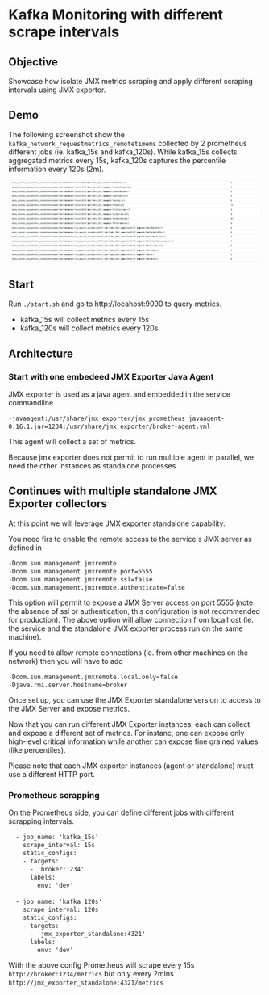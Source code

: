 # Kafka Monitoring with different scrape intervals

## Objective

Showcase how isolate JMX metrics scraping and apply different scraping intervals using JMX exporter.

## Demo
The following screenshot show the `kafka_network_requestmetrics_remotetimems` collected by 2 prometheus different jobs (ie. kafka_15s and kafka_120s).
While kafka_15s collects aggregated metrics every 15s, kafka_120s captures the percentile information every 120s (2m).

![Demo Image](./images/demo.png)

## Start
Run `./start.sh` and go to http://locahost:9090 to query metrics.

* kafka_15s will collect metrics every 15s
* kafka_120s will collect metrics every 120s

## Architecture

### Start with one embedeed JMX Exporter Java Agent

JMX exporter is used as a java agent and embedded in the service commandline
```
-javaagent:/usr/share/jmx_exporter/jmx_prometheus_javaagent-0.16.1.jar=1234:/usr/share/jmx_exporter/broker-agent.yml
```

This agent will collect a set of metrics.

Because jmx exporter does not permit to run multiple agent in parallel, we need the other instances as standalone processes

## Continues with multiple standalone JMX Exporter collectors

At this point we will leverage JMX exporter standalone capability.

You need firs to enable the remote access to the service's JMX server as defined in
```
-Dcom.sun.management.jmxremote        
-Dcom.sun.management.jmxremote.port=5555
-Dcom.sun.management.jmxremote.ssl=false
-Dcom.sun.management.jmxremote.authenticate=false
```
This option will permit to expose a JMX Server access on port 5555 (note the absence of ssl or authentication, this configuration is not recommended for production).
The above option will allow connection from localhost (ie. the service and the standalone JMX exporter process run on the same machine).

If you need to allow  remote connections (ie. from other machines on the network) then you will have to add
```
-Dcom.sun.management.jmxremote.local.only=false
-Djava.rmi.server.hostname=broker
```

Once set up, you can use the JMX Exporter standalone version to access to the JMX Server and expose metrics.

Now that you can run different JMX Exporter instances, each can collect and expose a different set of metrics.
For instanc, one can expose only high-level critical information while another can expose fine grained values (like percentiles).

Please note that each JMX exporter instances (agent or standalone) must use a different HTTP port.

### Prometheus scrapping

On the Prometheus side, you can define different jobs with different scrapping intervals.
```
  - job_name: 'kafka_15s'
    scrape_interval: 15s
    static_configs:
    - targets:
      - 'broker:1234'
      labels:
        env: 'dev'

  - job_name: 'kafka_120s'
    scrape_interval: 120s
    static_configs:
    - targets:
      - 'jmx_exporter_standalone:4321'
      labels:
        env: 'dev'
```

With the above config Prometheus will scrape every 15s `http://broker:1234/metrics` but only every 2mins `http://jmx_exporter_standalone:4321/metrics`